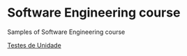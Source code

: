 # Software Engineering course

Samples of Software Engineering course


[Testes de Unidade](http://www.dsc.ufcg.edu.br/~jacques/cursos/p2/html/oo/testes.htm)
